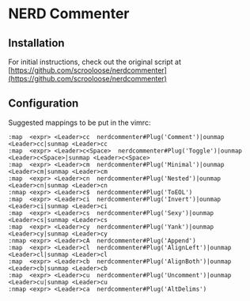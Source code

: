 # NERD Commenter

## Installation

For initial instructions, check out the original script at
[https://github.com/scrooloose/nerdcommenter](https://github.com/scrooloose/nerdcommenter)

## Configuration

Suggested mappings to be put in the vimrc:

    :map  <expr> <Leader>cc  nerdcommenter#Plug('Comment')|ounmap <Leader>cc|sunmap <Leader>cc
    :map  <expr> <Leader>c<Space>  nerdcommenter#Plug('Toggle')|ounmap <Leader>c<Space>|sunmap <Leader>c<Space>
    :map  <expr> <Leader>cm  nerdcommenter#Plug('Minimal')|ounmap <Leader>cm|sunmap <Leader>cm
    :map  <expr> <Leader>cn  nerdcommenter#Plug('Nested')|ounmap <Leader>cn|sunmap <Leader>cn
    :nmap <expr> <Leader>c$  nerdcommenter#Plug('ToEOL')
    :map  <expr> <Leader>ci  nerdcommenter#Plug('Invert')|ounmap <Leader>ci|sunmap <Leader>ci
    :map  <expr> <Leader>cs  nerdcommenter#Plug('Sexy')|ounmap <Leader>cs|sunmap <Leader>cs
    :map  <expr> <Leader>cy  nerdcommenter#Plug('Yank')|ounmap <Leader>cy|sunmap <Leader>cy
    :nmap <expr> <Leader>cA  nerdcommenter#Plug('Append')
    :map  <expr> <Leader>cl  nerdcommenter#Plug('AlignLeft')|ounmap <Leader>cl|sunmap <Leader>cl
    :map  <expr> <Leader>cb  nerdcommenter#Plug('AlignBoth')|ounmap <Leader>cb|sunmap <Leader>cb
    :map  <expr> <Leader>cu  nerdcommenter#Plug('Uncomment')|ounmap <Leader>cu|sunmap <Leader>cu
    :nmap <expr> <Leader>ca  nerdcommenter#Plug('AltDelims')

